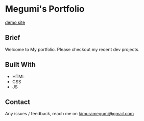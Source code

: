 # Megumi's Portfolio

[demo site](https://portfolio.megumi.no)

## Brief

Welcome to My portfolio.
Please checkout my recent dev projects.

## Built With

- HTML
- CSS
- JS

## Contact

Any issues / feedback, reach me on kimuramegumi@gmail.com
